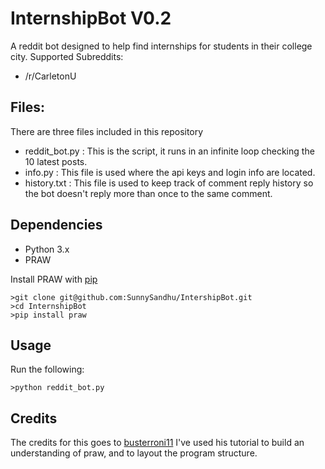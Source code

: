 # InternshipBot V0.2
A reddit bot designed to help find internships for students in their college city.
Supported Subreddits:
* /r/CarletonU
## Files:
There are three files  included in this repository
  * reddit_bot.py : This is the script, it runs in an infinite loop checking the 10 latest posts.
  * info.py : This file is used where the api keys and login info are located. 
  * history.txt : This file is used to keep track of comment reply history so the bot doesn't reply more than once to the same comment.

## Dependencies
* Python 3.x
* PRAW

Install PRAW with [pip](https://pypi.python.org/pypi/pip)
```
>git clone git@github.com:SunnySandhu/IntershipBot.git
>cd InternshipBot
>pip install praw
```
## Usage
Run the following: 
```
>python reddit_bot.py
```



## Credits
The credits for this goes to [busterroni11](https://www.youtube.com/channel/UCBN_m9Ygp2y6ndNoO4O2Nww)
I've used his tutorial to build an understanding of praw, and to layout the program structure.




   
